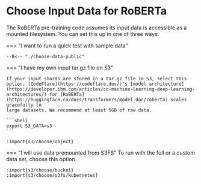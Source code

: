 # Choose Input Data for RoBERTa

The RoBERTa pre-training code assumes its input data is accessible as
a mounted filesystem. You can set this up in one of three ways.

=== "I want to run a quick test with sample data"

    --8<-- "./choose-data-public"
    
=== "I have my own input tar.gz file on S3"
    
    If your input shards are stored in a tar.gz file in S3, select this option. [CodeFlare](https://codeflare.dev/)'s [model architecture](https://developer.ibm.com/articles/cc-machine-learning-deep-learning-architectures/) for [RoBERTa](https://huggingface.co/docs/transformers/model_doc/roberta) scales gracefully to
    large datasets. We recommend at least 5GB of raw data.
    
    ```shell
    export S3_DATA=s3
    ```

    :import{s3/choose/object}

=== "I will use data premounted from S3FS"
    To run with the full or a custom data set, choose this option.
    
    :import{s3/choose/bucket}
    :import{s3/choose/s3fs/kubernetes}
